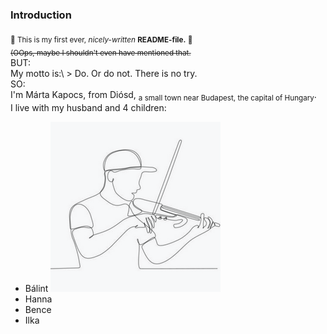 ### Introduction

<sub>🤣 This is my first ever, _nicely-written_ **README-file.** 🤣</sub>\
<sub>~~(OOps, maybe I shouldn't even have mentioned that.~~</sub>\
BUT:\
My motto is:\ > Do. Or do not. There is no try.\
SO:\
I'm Márta Kapocs, from Diósd, <sub>a small town near Budapest, the capital of Hungary</sub>.\
I live with my husband and 4 children:
- Bálint ![young man playing the violin](./YoungManPlayingTheViolin.png)
- Hanna
- Bence
- Ilka
